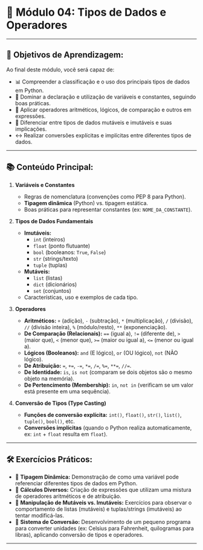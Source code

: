 # 🔢 Módulo 04: Tipos de Dados e Operadores

---

## 🎯 Objetivos de Aprendizagem:

Ao final deste módulo, você será capaz de:

-   📊 Compreender a classificação e o uso dos principais tipos de dados em Python.
-   📝 Dominar a declaração e utilização de variáveis e constantes, seguindo boas práticas.
-   🧮 Aplicar operadores aritméticos, lógicos, de comparação e outros em expressões.
-   🔄 Diferenciar entre tipos de dados mutáveis e imutáveis e suas implicações.
-   ↔️ Realizar conversões explícitas e implícitas entre diferentes tipos de dados.

---

## 📚 Conteúdo Principal:

1.  **Variáveis e Constantes**
    * Regras de nomenclatura (convenções como PEP 8 para Python).
    * **Tipagem dinâmica** (Python) vs. tipagem estática.
    * Boas práticas para representar constantes (ex: `NOME_DA_CONSTANTE`).

2.  **Tipos de Dados Fundamentais**
    * **Imutáveis:**
        * `int` (inteiros)
        * `float` (ponto flutuante)
        * `bool` (booleanos: `True`, `False`)
        * `str` (strings/texto)
        * `tuple` (tuplas)
    * **Mutáveis:**
        * `list` (listas)
        * `dict` (dicionários)
        * `set` (conjuntos)
    * Características, uso e exemplos de cada tipo.

3.  **Operadores**
    * **Aritméticos:** `+` (adição), `-` (subtração), `*` (multiplicação), `/` (divisão), `//` (divisão inteira), `%` (módulo/resto), `**` (exponenciação).
    * **De Comparação (Relacionais):** `==` (igual a), `!=` (diferente de), `>` (maior que), `<` (menor que), `>=` (maior ou igual a), `<=` (menor ou igual a).
    * **Lógicos (Booleanos):** `and` (E lógico), `or` (OU lógico), `not` (NÃO lógico).
    * **De Atribuição:** `=`, `+=`, `-=`, `*=`, `/=`, `%=`, `**=`, `//=`.
    * **De Identidade:** `is`, `is not` (comparam se dois objetos são o mesmo objeto na memória).
    * **De Pertencimento (Membership):** `in`, `not in` (verificam se um valor está presente em uma sequência).

4.  **Conversão de Tipos (Type Casting)**
    * **Funções de conversão explícita:** `int()`, `float()`, `str()`, `list()`, `tuple()`, `bool()`, etc.
    * **Conversões implícitas** (quando o Python realiza automaticamente, ex: `int` + `float` resulta em `float`).

---

## 🛠️ Exercícios Práticos:

-   🧪 **Tipagem Dinâmica:** Demonstração de como uma variável pode referenciar diferentes tipos de dados em Python.
-   📐 **Cálculos Diversos:** Criação de expressões que utilizam uma mistura de operadores aritméticos e de atribuição.
-   🔄 **Manipulação de Mutáveis vs. Imutáveis:** Exercícios para observar o comportamento de listas (mutáveis) e tuplas/strings (imutáveis) ao tentar modificá-las.
-   📏 **Sistema de Conversão:** Desenvolvimento de um pequeno programa para converter unidades (ex: Celsius para Fahrenheit, quilogramas para libras), aplicando conversão de tipos e operadores.

---